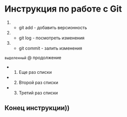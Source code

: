 # Инструкция по работе с Git
1. * git add - добавить версионность
2. * git log - посмотреть изменения
3. * git commit - залить изменения

`выделенный`
@ продолжение








* 1. Еще раз списки
* 2. Второй раз списки
* 3. Третий раз списки

## Конец инструкции))